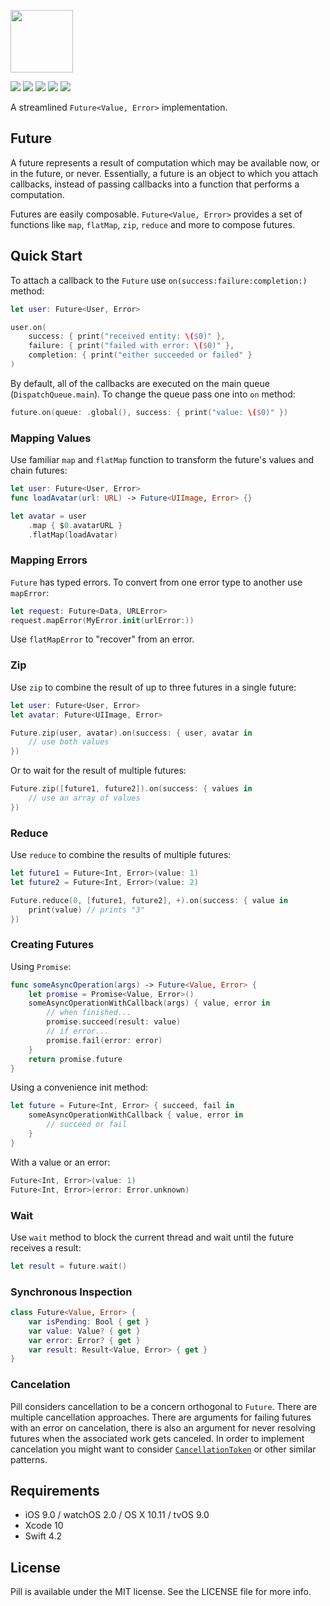 <p align="left"><img src="https://cloud.githubusercontent.com/assets/1567433/19490843/61cd2460-9579-11e6-9269-6cdebdf2a1cb.png" height="100"/>

<p align="left">
<img src="https://img.shields.io/cocoapods/v/Pill.svg?label=version">
<img src="https://img.shields.io/badge/platforms-iOS%2C%20macOS%2C%20watchOS%2C%20tvOS-lightgrey.svg">
<img src="https://img.shields.io/badge/supports-CocoaPods%2C%20Carthage%2C%20SwiftPM-green.svg">
<a href="https://travis-ci.org/kean/Pill"><img src="https://img.shields.io/travis/kean/Pill/master.svg"></a>
<img src="https://img.shields.io/badge/test%20coverage-100%25-brightgreen.svg">
</p>

A streamlined `Future<Value, Error>` implementation.

## Future

A future represents a result of computation which may be available now, or in the future, or never. Essentially, a future is an object to which you attach callbacks, instead of passing callbacks into a function that performs a computation.

Futures are easily composable. `Future<Value, Error>` provides a set of functions like `map`, `flatMap`, `zip`, `reduce` and more to compose futures. 

## Quick Start

To attach a callback to the `Future` use  `on(success:failure:completion:)` method:

```swift
let user: Future<User, Error>

user.on(
    success: { print("received entity: \($0)" },
    failure: { print("failed with error: \($0)" },
    completion: { print("either succeeded or failed" }
)
```

By default, all of the callbacks are executed on the main queue (`DispatchQueue.main`). To change the queue pass one into `on` method:

```swift
future.on(queue: .global(), success: { print("value: \($0)" })
```

### Mapping Values

Use familiar `map` and `flatMap` function to transform the future's values and chain futures:

```swift
let user: Future<User, Error>
func loadAvatar(url: URL) -> Future<UIImage, Error> {}

let avatar = user
    .map { $0.avatarURL }
    .flatMap(loadAvatar)
```

### Mapping Errors

`Future` has typed errors. To convert from one error type to another use `mapError`:

```swift
let request: Future<Data, URLError>
request.mapError(MyError.init(urlError:))
```

Use `flatMapError` to "recover" from an error.

### Zip

Use  `zip`  to combine the result of up to three futures in a single future:

```swift
let user: Future<User, Error>
let avatar: Future<UIImage, Error>

Future.zip(user, avatar).on(success: { user, avatar in
    // use both values
})
```

Or to wait for the result of multiple futures:

```swift
Future.zip([future1, future2]).on(success: { values in
    // use an array of values
})
```

### Reduce

Use `reduce` to combine the results of multiple futures:

```swift
let future1 = Future<Int, Error>(value: 1)
let future2 = Future<Int, Error>(value: 2)

Future.reduce(0, [future1, future2], +).on(success: { value in
    print(value) // prints "3"
})
```

### Creating Futures

Using `Promise`:

```swift
func someAsyncOperation(args) -> Future<Value, Error> {
    let promise = Promise<Value, Error>()
    someAsyncOperationWithCallback(args) { value, error in
        // when finished...
        promise.succeed(result: value)
        // if error...
        promise.fail(error: error)
    }
    return promise.future
}
```

Using a convenience init method:

```swift
let future = Future<Int, Error> { succeed, fail in
    someAsyncOperationWithCallback { value, error in
        // succeed or fail
    }
}
```

With a value or an error:

```swift
Future<Int, Error>(value: 1)
Future<Int, Error>(error: Error.unknown)
```

### Wait

Use `wait` method to block the current thread and wait until the future receives a result:

```swift
let result = future.wait()
```

### Synchronous Inspection

```swift
class Future<Value, Error> {
    var isPending: Bool { get }
    var value: Value? { get }
    var error: Error? { get }
    var result: Result<Value, Error> { get }
}
```

### Cancelation

Pill considers cancellation to be a concern orthogonal to `Future`. There are multiple cancellation approaches. There are arguments for failing futures with an error on cancelation, there is also an argument for never resolving futures when the associated work gets canceled. In order to implement cancelation you might want to consider  [`CancellationToken`](https://kean.github.io/post/cancellation-token) or other similar patterns.    

## Requirements

- iOS 9.0 / watchOS 2.0 / OS X 10.11 / tvOS 9.0
- Xcode 10
- Swift 4.2

## License

Pill is available under the MIT license. See the LICENSE file for more info.
